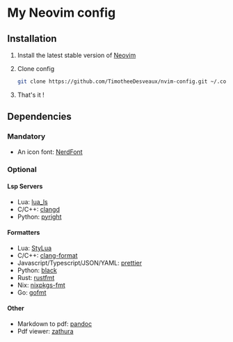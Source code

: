 # My Neovim config

## Installation

1. Install the latest stable version of [Neovim](https://github.com/neovim/neovim/wiki/Installing-Neovim)

2. Clone config

    ```bash
    git clone https://github.com/TimotheeDesveaux/nvim-config.git ~/.config/nvim
    ```

3. That's it !

## Dependencies

### Mandatory

* An icon font: [NerdFont](https://www.nerdfonts.com/)

### Optional

#### Lsp Servers

* Lua: [lua_ls](https://github.com/sumneko/lua-language-server)
* C/C++: [clangd](https://clangd.llvm.org/)
* Python: [pyright](https://github.com/microsoft/pyright)

#### Formatters

* Lua: [StyLua](https://github.com/JohnnyMorganz/StyLua)
* C/C++: [clang-format](https://clang.llvm.org/docs/ClangFormat.html)
* Javascript/Typescript/JSON/YAML: [prettier](https://prettier.io/)
* Python: [black](https://github.com/psf/black)
* Rust: [rustfmt](https://github.com/rust-lang/rustfmt)
* Nix: [nixpkgs-fmt](https://github.com/nix-community/nixpkgs-fmt)
* Go: [gofmt](https://go.dev/)

#### Other

* Markdown to pdf: [pandoc](https://pandoc.org/)
* Pdf viewer: [zathura](https://pwmt.org/projects/zathura/)
